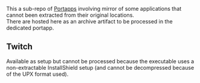 This a sub-repo of [Portapps](https://github.com/portapps) involving mirror of some applications that cannot been extracted from their original locations.<br />
There are hosted here as an archive artifact to be processed in the dedicated portapp.<br />

## Twitch

Available as setup but cannot be processed because the executable uses a non-extractable InstallShield setup (and cannot be decompressed because of the UPX format used).
